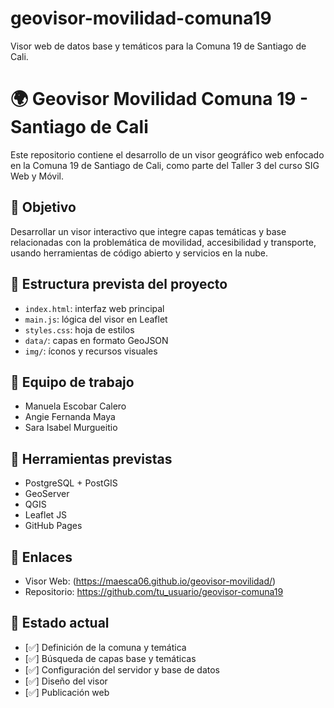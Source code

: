 # geovisor-movilidad-comuna19
Visor web de datos base y temáticos para la Comuna 19 de Santiago de Cali.
# 🌍 Geovisor Movilidad Comuna 19 - Santiago de Cali

Este repositorio contiene el desarrollo de un visor geográfico web enfocado en la Comuna 19 de Santiago de Cali, como parte del Taller 3 del curso SIG Web y Móvil.

## 🎯 Objetivo

Desarrollar un visor interactivo que integre capas temáticas y base relacionadas con la problemática de movilidad, accesibilidad y transporte, usando herramientas de código abierto y servicios en la nube.

## 📌 Estructura prevista del proyecto

- `index.html`: interfaz web principal
- `main.js`: lógica del visor en Leaflet
- `styles.css`: hoja de estilos
- `data/`: capas en formato GeoJSON
- `img/`: íconos y recursos visuales

## 👥 Equipo de trabajo

- Manuela Escobar Calero
- Angie Fernanda Maya
- Sara Isabel Murgueitio

## 🔧 Herramientas previstas

- PostgreSQL + PostGIS
- GeoServer
- QGIS
- Leaflet JS
- GitHub Pages

## 🔗 Enlaces

- Visor Web: (https://maesca06.github.io/geovisor-movilidad/)
- Repositorio: https://github.com/tu_usuario/geovisor-comuna19

## 📄 Estado actual

- [✅] Definición de la comuna y temática
- [✅] Búsqueda de capas base y temáticas
- [✅] Configuración del servidor y base de datos
- [✅] Diseño del visor
- [✅] Publicación web
